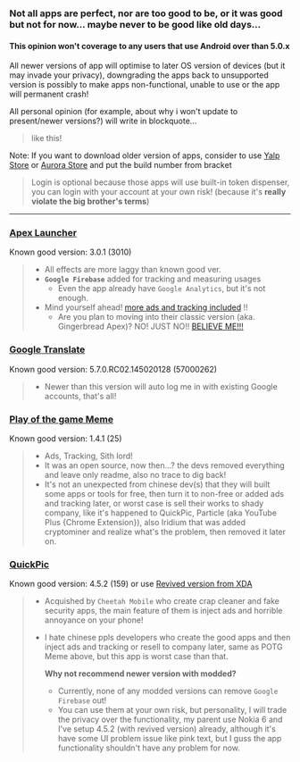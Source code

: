 ### Not all apps are perfect, nor are too good to be, or it was good but not for now... maybe never to be good like old days...

#### This opinion won't coverage to any users that use Android over than 5.0.x
All newer versions of app will optimise to later OS version of devices (but it may invade your privacy), downgrading the apps back to unsupported version is possibly to make apps non-functional, unable to use or the app will permanent crash!

All personal opinion (for example, about why i won't update to present/newer versions?) will write in blockquote...
> like this!

Note: If you want to download older version of apps, consider to use [Yalp Store](https://github.com/yeriomin/YalpStore) or [Aurora Store](https://forum.xda-developers.com/android/apps-games/galaxy-playstore-alternative-t3739733) and put the build number from bracket
> Login is optional because those apps will use built-in token dispenser, you can login with your account at your own risk! (because it's **really violate the big brother's terms**)

- - - - -

### [Apex Launcher](https://play.google.com/store/apps/details?id=com.anddoes.launcher)
Known good version: 3.0.1 (3010)
> - All effects are more laggy than known good ver.
> - **`Google Firebase`** added for tracking and measuring usages
>   - Even the app already have `Google Analytics`, but it's not enough.
> - Mind yourself ahead! [more ads and tracking included](https://reports.exodus-privacy.eu.org/en/reports/search/com.anddoes.launcher) !!
>   - Are you plan to moving into their classic version (aka. Gingerbread Apex)? NO! JUST NO!! [BELIEVE ME!!!](https://reports.exodus-privacy.eu.org/en/reports/search/com.anddoes.gingerapex)

### [Google Translate](https://play.google.com/store/apps/details?id=com.google.android.apps.translate)
Known good version: 5.7.0.RC02.145020128 (57000262)
> - Newer than this version will auto log me in with existing Google accounts, that's all!

### [Play of the game Meme](https://play.google.com/store/apps/details?id=net.atlassc.playofthegamememe)
Known good version: 1.4.1 (25)
> - Ads, Tracking, Sith lord!
> - It was an open source, now then...? the devs removed everything and leave only readme, also no trace to dig back!
> - It's not an unexpected from chinese dev(s) that they will built some apps or tools for free, then turn it to non-free or added ads and tracking later, or worst case is sell their works to shady company, like it's happened to QuickPic, Particle (aka YouTube Plus {Chrome Extension}), also Iridium that was added cryptominer and realize what's the problem, then removed it later on.

### [QuickPic](https://play.google.com/store/apps/details?id=com.alensw.PicFolder)
Known good version: 4.5.2 (159) or use [Revived version from XDA](https://forum.xda-developers.com/android/apps-games/app-quickpic-v4-5-2-classic-version-t3204543)
> - Acquished by `Cheetah Mobile` who create crap cleaner and fake security apps, the main feature of them is inject ads and horrible annoyance on your phone!
> - I hate chinese ppls developers who create the good apps and then inject ads and tracking or resell to company later, same as POTG Meme above, but this app is worst case than that.
>   
>   **Why not recommend newer version with modded?**
>   - Currently, none of any modded versions can remove `Google Firebase` out!
>   - You can use them at your own risk, but personality, I will trade the privacy over the functionality, my parent use Nokia 6 and I've setup 4.5.2 (with revived version) already, although it's have some UI problem issue like pink text, but I guss the app functionality shouldn't have any problem for now.
